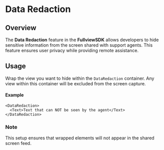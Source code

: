 # Data Redaction

## Overview
The **Data Redaction** feature in the **FullviewSDK** allows developers to hide sensitive information from the screen shared with support agents. This feature ensures user privacy while providing remote assistance.

## Usage

Wrap the view you want to hide within the `DataRedaction` container. Any view within this container will be excluded from the screen capture.

#### Example

```react
<DataRedaction>
  <Text>Text that can NOT be seen by the agent</Text>
</DataRedaction>
```

### Note
This setup ensures that wrapped elements will not appear in the shared screen feed.